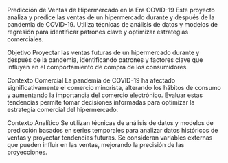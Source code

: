 Predicción de Ventas de Hipermercado en la Era COVID-19
Este proyecto analiza y predice las ventas de un hipermercado durante y después de la pandemia de COVID-19. Utiliza técnicas de análisis de datos y modelos de regresión para identificar patrones clave y optimizar estrategias comerciales.

Objetivo
Proyectar las ventas futuras de un hipermercado durante y después de la pandemia, identificando patrones y factores clave que influyen en el comportamiento de compra de los consumidores.

Contexto Comercial
La pandemia de COVID-19 ha afectado significativamente el comercio minorista, alterando los hábitos de consumo y aumentando la importancia del comercio electrónico. Evaluar estas tendencias permite tomar decisiones informadas para optimizar la estrategia comercial del hipermercado.

Contexto Analítico
Se utilizan técnicas de análisis de datos y modelos de predicción basados en series temporales para analizar datos históricos de ventas y proyectar tendencias futuras. Se consideran variables externas que pueden influir en las ventas, mejorando la precisión de las proyecciones.
